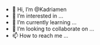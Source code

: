 - 👋 Hi, I’m @Kadriamen
- 👀 I’m interested in ...
- 🌱 I’m currently learning ...
- 💞️ I’m looking to collaborate on ...
- 📫 How to reach me ...

<!---
Kadriamen/Kadriamen is a ✨ special ✨ repository because its `README.md` (this file) appears on your GitHub profile.
You can click the Preview link to take a look at your changes.
--->
